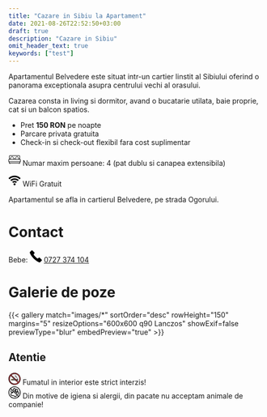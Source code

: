 ```yaml
---
title: "Cazare in Sibiu la Apartament"
date: 2021-08-26T22:52:50+03:00
draft: true
description: "Cazare in Sibiu"
omit_header_text: true
keywords: ["test"]
---
```


Apartamentul Belvedere este situat intr-un cartier linstit al Sibiului oferind o panorama exceptionala asupra centrului vechi al orasului.


Cazarea consta in living si dormitor, avand o bucatarie utilata, baie proprie, cat si un balcon spatios.


* Pret **150 RON** pe noapte
* Parcare privata gratuita
* Check-in si check-out flexibil fara cost suplimentar

<svg class="{{ with .class }}{{ . }} {{ end }}" width="24" height="24" viewBox="0 0 388.819 388.819"><path d="M368.753,175.923V80.088c0-13.132-10.684-23.816-23.816-23.816H43.882c-13.132,0-23.816,10.684-23.816,23.816v95.836 C8.721,177.65,0,187.469,0,199.289v59.318c0,4.142,3.358,7.5,7.5,7.5h8.035v37c0,4.142,3.358,7.5,7.5,7.5h13.539v14.441 c0,4.142,3.358,7.5,7.5,7.5s7.5-3.358,7.5-7.5v-14.441h285.672v14.441c0,4.142,3.357,7.5,7.5,7.5s7.5-3.358,7.5-7.5v-14.441h13.539 c4.143,0,7.5-3.358,7.5-7.5v-37h8.034c4.143,0,7.5-3.358,7.5-7.5v-59.318C388.819,187.469,380.098,177.649,368.753,175.923z M35.065,80.088c0-4.861,3.955-8.816,8.816-8.816h301.055c4.861,0,8.816,3.955,8.816,8.816v95.566h-26.335 c5.24-5.641,10.57-11.573,16.09-17.92c2.455-2.823,2.454-7.023-0.001-9.845c-21.698-24.938-39.865-43.105-64.796-64.796 c-2.822-2.456-7.023-2.456-9.846,0c-24.932,21.692-43.098,39.859-64.795,64.796c-2.455,2.822-2.456,7.022-0.001,9.845 c5.521,6.348,10.85,12.28,16.09,17.92h-51.503c5.24-5.641,10.571-11.573,16.091-17.92c2.455-2.823,2.455-7.023-0.001-9.845 c-21.695-24.934-39.862-43.101-64.796-64.796c-2.822-2.456-7.023-2.456-9.846,0c-24.934,21.695-43.101,39.862-64.796,64.796 c-2.456,2.822-2.456,7.022-0.001,9.845c5.521,6.347,10.851,12.279,16.091,17.92H35.065V80.088z M240.853,175.654 c-6.901-7.084-13.872-14.611-21.15-22.842c17.929-20.287,33.803-36.161,54.085-54.086c20.282,17.924,36.156,33.799,54.086,54.086 c-7.277,8.231-14.249,15.758-21.15,22.842H240.853z M82.093,175.654c-6.901-7.085-13.873-14.611-21.151-22.842 c17.926-20.283,33.803-36.16,54.086-54.086c20.283,17.926,36.16,33.803,54.086,54.086c-7.277,8.231-14.249,15.757-21.151,22.842 H82.093z M358.285,295.607H30.535v-29.5h327.75V295.607z M373.819,251.107H15v-51.818c0-4.761,3.874-8.635,8.636-8.635h341.547 c4.762,0,8.636,3.874,8.636,8.635V251.107z"/></svg>
Numar maxim persoane: 4 (pat dublu si canapea extensibila)

<svg class="{{ with .class }}{{ . }} {{ end }}" width="24" height="24" viewBox="0 0 233.576 233.576"><path d="M176.982,129.274c-16.066-16.113-37.442-24.986-60.193-24.986s-44.128,8.873-60.193,24.986l-21.244-21.182 c21.735-21.799,50.657-33.805,81.438-33.805c30.781,0,59.703,12.005,81.438,33.805L176.982,129.274z M116.788,54.288 c36.109,0,70.045,14.076,95.554,39.636l21.234-21.192c-31.178-31.239-72.654-48.444-116.788-48.444 C72.653,24.288,31.178,41.493,0,72.732l21.234,21.192C46.743,68.364,80.678,54.288,116.788,54.288z M162.885,143.465 c-12.293-12.367-28.664-19.177-46.097-19.177c-17.432,0-33.803,6.811-46.097,19.177l21.275,21.151 c6.621-6.66,15.437-10.328,24.821-10.328c9.386,0,18.2,3.667,24.819,10.327L162.885,143.465z M116.788,169.288 c-11.046,0-20,8.954-20,20s8.954,20,20,20c11.044,0,20-8.954,20-20S127.832,169.288,116.788,169.288z"/></svg>
WiFi Gratuit

Apartamentul se afla in cartierul Belvedere, pe strada Ogorului.

# Contact

Bebe: <svg class="{{ with .class }}{{ . }} {{ end }}" width="24" height="24" viewBox="0 0 891.024 891.024"><path d="M2.8,180.875c46.6,134,144.7,286.2,282.9,424.399c138.2,138.2,290.4,236.301,424.4,282.9c18.2,6.3,38.3,1.8,52-11.8 l92.7-92.7l21.6-21.6c19.5-19.5,19.5-51.2,0-70.7l-143.5-143.4c-19.5-19.5-51.2-19.5-70.7,0l-38.899,38.9 c-20.2,20.2-52.4,22.2-75,4.6c-44.7-34.8-89-73.899-131.9-116.8c-42.9-42.9-82-87.2-116.8-131.9c-17.601-22.6-15.601-54.7,4.6-75 l38.9-38.9c19.5-19.5,19.5-51.2,0-70.7l-143.5-143.5c-19.5-19.5-51.2-19.5-70.7,0l-21.6,21.6l-92.7,92.7 C1,142.575-3.5,162.675,2.8,180.875z"/></svg> [0727 374 104](tel:0727374104)

# Galerie de poze

{{< gallery match="images/*" sortOrder="desc" rowHeight="150" margins="5" resizeOptions="600x600 q90 Lanczos" showExif=false previewType="blur" embedPreview="true" >}}

## Atentie 

<svg class="{{ with .class }}{{ . }} {{ end }}" width="24" height="24" viewBox="0 0 512 512">
<path style="fill:#E4EAF8;" d="M384.286,310.98H127.714c-5.06,0-9.163-4.103-9.163-9.163V283.49c0-5.06,4.103-9.163,9.163-9.163 h256.573c5.06,0,9.163,4.103,9.163,9.163v18.327C393.45,306.877,389.347,310.98,384.286,310.98z"/>
<path style="fill:#FFC850;" d="M191.857,310.98h-64.143c-5.06,0-9.163-4.103-9.163-9.163V283.49c0-5.06,4.103-9.163,9.163-9.163 h64.143V310.98z"/>
<rect x="191.857" y="274.327" style="fill:#D5DCED;" width="27.49" height="36.653"/>
<g>
	<path style="fill:#FF5050;" d="M365.96,310.98h18.327c5.06,0,9.163-4.103,9.163-9.163V283.49c0-5.06-4.103-9.163-9.163-9.163 H365.96V310.98z"/>
	<path style="fill:#FF5050;" d="M256,8.591C119.579,8.591,8.591,119.579,8.591,256S119.579,503.409,256,503.409 S503.409,392.421,503.409,256S392.421,8.591,256,8.591z M45.244,256c0-51.522,18.611-98.761,49.426-135.415l296.745,296.745 c-36.653,30.815-83.892,49.426-135.415,49.426C139.785,466.756,45.244,372.21,45.244,256z M417.33,391.415L120.585,94.67 C157.238,63.855,204.477,45.244,256,45.244c116.215,0,210.756,94.546,210.756,210.756 C466.756,307.522,448.145,354.761,417.33,391.415z"/>
</g>
<path style="fill:#C84146;" d="M201.556,459.588C111.653,435.522,45.244,353.387,45.244,256c0-51.522,18.611-98.761,49.426-135.415 l56.936,56.936c5.469-11.49,11.789-22.498,18.896-32.934L120.585,94.67C157.238,63.855,204.477,45.244,256,45.244 c13.7,0,27.084,1.358,40.063,3.867c23.121-7.821,47.753-12.301,73.343-12.886C335.407,18.61,296.863,8.591,256,8.591 C119.579,8.591,8.591,119.579,8.591,256S119.579,503.409,256,503.409c1.917,0,3.81-0.101,5.717-0.144 C239.497,491.751,219.222,477.001,201.556,459.588z"/>
<path d="M268.285,169.423c2.679,2.644,5.57,5.227,8.592,7.677c1.591,1.291,3.505,1.919,5.405,1.919c2.5,0,4.98-1.087,6.678-3.18 c2.988-3.685,2.424-9.095-1.262-12.083c-2.59-2.101-5.062-4.308-7.346-6.562c-3.378-3.333-8.817-3.297-12.148,0.081 C264.871,160.651,264.907,166.091,268.285,169.423z"/>
<path d="M317.776,182.194c-4.266-2.081-9.407-0.312-11.489,3.952c-2.08,4.263-0.312,9.407,3.953,11.488 c5.521,2.695,11.002,5.17,16.303,7.565c28.224,12.751,45.704,21.653,49.27,43.049c0.7,4.203,4.34,7.179,8.463,7.179 c0.47,0,0.945-0.039,1.423-0.118c4.68-0.78,7.842-5.206,7.061-9.886c-5.256-31.537-31.431-43.363-59.145-55.882 C328.43,187.2,323.067,184.776,317.776,182.194z"/>
<path d="M350.801,157.871c-18.748-7.372-51.663-24.122-61.451-53.491c-1.502-4.501-6.366-6.934-10.867-5.434 c-4.501,1.5-6.933,6.365-5.434,10.867c6.292,18.874,23.796,45.306,71.466,64.048c1.032,0.405,2.095,0.598,3.141,0.598 c3.428,0,6.666-2.066,7.997-5.45C357.389,164.594,355.217,159.607,350.801,157.871z"/>
<path d="M256,36.653c-51.508,0-101.586,18.244-141.01,51.372c-1.843,1.549-2.952,3.8-3.056,6.205 c-0.104,2.405,0.806,4.744,2.508,6.446l25.505,25.505c3.355,3.355,8.794,3.355,12.148,0c3.355-3.355,3.355-8.793,0-12.148 l-18.724-18.725C168.481,68.501,211.667,53.834,256,53.834c111.474,0,202.166,90.69,202.166,202.166 c0,44.333-14.667,87.519-41.473,122.628l-59.059-59.058h26.653c9.79,0,17.754-7.964,17.754-17.754V283.49 c0-9.79-7.964-17.754-17.754-17.754h-80.487L178.056,139.991c-3.355-3.355-8.794-3.355-12.148,0c-3.355,3.355-3.355,8.794,0,12.148 l245.416,245.416c1.614,1.614,3.8,2.516,6.074,2.516c0.124,0,0.249-0.002,0.372-0.008c2.405-0.104,4.656-1.213,6.205-3.056 c33.128-39.423,51.372-89.5,51.372-141.008C475.347,135.051,376.948,36.653,256,36.653z M384.859,283.49v18.327 c0,0.316-0.257,0.573-0.573,0.573h-9.736v-19.472h9.736C384.602,282.917,384.859,283.174,384.859,283.49z M357.369,282.917v19.472 h-16.917l-19.472-19.472H357.369z"/>
<path d="M437.02,74.981C388.668,26.629,324.38,0,256,0S123.332,26.629,74.98,74.981C26.629,123.332,0,187.62,0,256 s26.629,132.668,74.98,181.02C123.332,485.371,187.62,512,256,512s132.668-26.629,181.02-74.98C485.371,388.668,512,324.38,512,256 S485.371,123.332,437.02,74.981z M256,494.819C124.315,494.819,17.181,387.685,17.181,256S124.315,17.181,256,17.181 S494.819,124.315,494.819,256S387.685,494.819,256,494.819z"/>
<path d="M381.226,394.991c-3.355-3.355-8.794-3.354-12.148,0c-3.355,3.355-3.355,8.794,0,12.149l9.55,9.552 C343.52,443.499,300.333,458.166,256,458.166c-111.474,0-202.166-90.69-202.166-202.166c0-44.333,14.667-87.519,41.473-122.628 l132.364,132.364h-99.958c-9.79,0-17.754,7.964-17.754,17.754v18.327c0,9.79,7.964,17.754,17.754,17.754h153.792l61.618,61.618 c3.355,3.355,8.794,3.355,12.148,0c3.355-3.355,3.355-8.793,0-12.148L100.677,114.443c-1.702-1.702-4.048-2.614-6.446-2.508 c-2.405,0.104-4.656,1.213-6.205,3.056C54.897,154.414,36.653,204.492,36.653,256c0,120.949,98.399,219.347,219.347,219.347 c51.508,0,101.586-18.244,141.01-51.372c1.843-1.549,2.952-3.8,3.056-6.205c0.104-2.405-0.806-4.743-2.508-6.446L381.226,394.991z M127.141,301.817V283.49c0-0.316,0.257-0.573,0.573-0.573h55.553v19.472h-55.553C127.398,302.389,127.141,302.133,127.141,301.817z M200.447,302.389v-19.472h44.405l19.472,19.472H200.447z"/></svg> Fumatul in interior este strict interzis!
<br/>
<svg class="{{ with .class }}{{ . }} {{ end }}" width="24" height="24" viewBox="0 0 262.64 262.64">
<path d="M0,131.32c0,72.408,58.908,131.32,131.32,131.32S262.64,203.728,262.64,131.32C262.64,58.913,203.728,0,131.315,0 S0,58.913,0,131.32z M131.315,248.303c-64.504,0-116.983-52.481-116.983-116.983c0-29.626,11.091-56.693,29.31-77.327l5.472,5.473 l11.245,11.245l10.195,10.193l18.528,18.531l11.465,11.464l5.463,5.463l10.494,10.494l42.867,42.867l21.525,21.524l22.485,22.486 l5.26,5.26C188.014,237.209,160.949,248.303,131.315,248.303z M131.315,14.337c64.506,0,116.982,52.479,116.982,116.983 c0,29.732-11.163,56.889-29.5,77.55l-5.279-5.273l-23.33-23.336L171.6,161.672l-0.225-0.224l-23.093-23.093l-17.637-17.637 l-11.437-11.435l-5.93-5.932L103.927,94l-4.105-4.104L74.076,64.149l-14.82-14.82l-5.486-5.486 C74.431,25.505,101.588,14.337,131.315,14.337z"/>
<path d="M162.75,202.784c-2.986,5.358-6.906,8.719-12.003,10.277c-1.027,0.317-2.101,0.453-3.179,0.621 c-0.434,0.069-0.863,0.135-1.293,0.205c-3.836-0.275-7.383-1.811-11.117-4.803c-1.955-1.563-3.89-3.146-5.826-4.723 c-2.873-2.343-5.745-4.686-8.665-6.978c-2.222-1.741-4.534-3.122-6.718-4.383c-3.27-1.895-6.973-2.81-11.327-2.81 c-1.153,0-2.317,0.065-3.488,0.168c-9.827,0.878-18.213,0.495-26.028-1.166c-3.402-0.719-6.198-1.886-8.555-3.557 c-4.457-3.164-6.198-7.327-5.652-13.488c0.549-6.188,2.919-11.938,7.244-17.576c1.664-2.165,4.006-3.98,7.168-5.554 c3.93-1.941,7.871-3.859,11.814-5.777c5.841-2.838,11.68-5.676,17.474-8.616c2.327-1.176,4.588-2.427,6.823-3.694L98.86,120.371 c-0.912,0.492-1.815,1.003-2.737,1.468c-1.08,0.548-2.175,1.064-3.255,1.605c1.423-1.605,2.723-3.342,3.899-5.171l-10.503-10.505 c-2.075,4.121-4.987,7.715-8.532,10.013c-2.452,1.591-5.02,2.427-7.423,2.427c-4.753,0-8.578-3.288-10.237-8.807 c-0.501-1.664-0.786-3.575-1.041-5.262c-0.072-0.474-0.138-0.922-0.206-1.344c0.521-7.808,2.476-13.724,6.056-18.402 L54.659,76.169c-6.198,7.341-9.554,16.794-10.193,28.63l-0.049,0.856l0.154,0.842c0.096,0.516,0.187,1.113,0.282,1.767 c0.306,2.061,0.693,4.623,1.491,7.269c3.463,11.547,12.865,19.009,23.947,19.019c-1.113,0.541-2.231,1.083-3.339,1.634 c-5.176,2.562-9.162,5.722-12.183,9.67c-5.946,7.757-9.358,16.176-10.146,25.029c-0.994,11.196,3.026,20.344,11.633,26.448 c3.981,2.828,8.526,4.761,13.889,5.891c9.213,1.96,18.981,2.417,30.254,1.418c2.592-0.224,4.896-0.084,6.377,0.775 c1.739,1.008,3.559,2.091,5.05,3.258c2.845,2.23,5.645,4.518,8.45,6.8c1.97,1.605,3.944,3.216,5.927,4.807 c6.403,5.129,13.044,7.738,20.279,7.977l0.784,0.027l0.765-0.149c0.579-0.103,1.153-0.195,1.731-0.284 c1.568-0.238,3.342-0.519,5.19-1.083c8.681-2.655,15.522-8.387,20.325-17.021c1.693-3.038,2.959-6.058,3.901-9.068l-12.602-12.605 C166.853,192.792,165.616,197.623,162.75,202.784z"/>
<path d="M101.91,81.996l23.053,23.053c4.25-0.45,8.508-1.988,12.697-4.726c3.271-2.137,6.17-4.87,8.662-7.992 c-0.504,6.562,0.579,12.786,3.313,18.573c0.383,0.803,0.831,1.542,1.27,2.289c-4.993-4.396-11.527-6.982-18.463-6.982 c-1.916,0-3.836,0.21-5.719,0.593l38.72,38.721c-0.667-2.105-1.34-4.262-1.993-6.544c-1.572-5.444-3.196-11.067-5.646-16.507 c-0.421-0.927-0.934-1.792-1.447-2.653c4.304,3.71,9.688,5.79,15.561,5.79c1.045,0,2.1-0.063,3.173-0.196 c1.064-0.13,2.101-0.406,3.132-0.66c-4.905,6.695-7.668,15.04-8.345,25.209l30.546,30.541c3.995-0.756,7.943-2.483,11.771-5.231 c13.18-9.428,20.041-28.381,15.976-44.09c-2.114-8.153-6.352-14.104-12.597-17.688c-5.824-3.337-12.125-4.117-18.332-2.467 c5.231-7.222,8.018-15.9,8.424-26.353l0.028-0.691l-0.294-2.095c-0.215-1.662-0.5-3.937-1.069-6.245 c-1.703-6.968-5.287-12.445-10.654-16.293c-8.103-5.815-19.331-5.815-28.554,0.068c-3.598,2.289-6.595,5.181-9.213,8.429 c0.309-4.261-0.032-8.515-1.12-12.545c-2.235-8.338-6.426-14.13-12.82-17.709c-8.286-4.642-17.558-4.226-26.07,1.183 c-11.388,7.231-17.639,18.339-19.177,33.78c-2.606-3.113-5.817-5.449-9.654-6.968c-0.77-0.306-1.545-0.527-2.32-0.751 l11.787,11.787L101.91,81.996z M208.437,125.938c2.852,1.639,4.709,4.45,5.853,8.852c2.576,9.94-2.104,22.873-10.44,28.838 c-3.453,2.474-6.45,3.388-9.651,2.852c-2.618-0.443-5.928-1.694-8.354-7.491c-0.457-1.087-0.812-2.277-1.036-3.425 c-0.237-1.274-0.363-2.576-0.494-3.804l-0.121-1.162c0.807-11.201,4.783-18.771,12.488-23.793 C200.923,124.027,204.577,123.722,208.437,125.938z M161.611,87.676c2.007-7.344,5.676-12.634,11.215-16.167 c2.311-1.477,4.742-2.254,7.024-2.254c2.017,0,3.855,0.585,5.47,1.748c2.539,1.82,4.205,4.459,5.083,8.062 c0.405,1.624,0.602,3.297,0.77,4.637c0.047,0.371,0.094,0.726,0.136,1.05c-0.48,9.42-3.402,16.388-9.171,21.897 c-2.791,2.663-5.666,4.149-8.802,4.532c-4.621,0.567-8.532-1.736-10.734-6.41C160.184,99.668,159.861,94.077,161.611,87.676z M123.582,50.883c4.077-2.59,7.633-2.877,11.381-0.779c2.922,1.636,4.76,4.382,5.983,8.923 c2.726,10.156-2.362,23.576-11.127,29.295c-4.305,2.814-7.761,3.346-11.514,1.615c-1.997-0.917-4.835-2.8-6.408-8.478 c-0.42-1.523-0.656-3.244-0.884-4.907c-0.068-0.488-0.133-0.961-0.201-1.405C111.73,63.4,115.683,55.895,123.582,50.883z"/></svg> 
Din motive de igiena si alergii, din pacate nu acceptam animale de companie!
